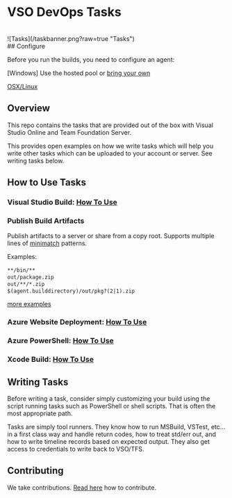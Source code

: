 # VSO DevOps Tasks
<br/>
![Tasks](/taskbanner.png?raw=true "Tasks")
<br/>
## Configure

Before you run the builds, you need to configure an agent:

[Windows] Use the hosted pool or [bring your own](https://youtu.be/ZzrDPmTOEEk)

[OSX/Linux](https://github.com/Microsoft/vso-agent)

## Overview
This repo contains the tasks that are provided out of the box with Visual Studio Online and Team Foundation Server.

This provides open examples on how we write tasks which will help you write other tasks which can be uploaded to your account or server.  See writing tasks below.

## How to Use Tasks

### Visual Studio Build: [How To Use](https://msdn.microsoft.com/Library/vs/alm/Build/vs/define-build)

### Publish Build Artifacts

Publish artifacts to a server or share from a copy root.  Supports multiple lines of [minimatch](https://github.com/isaacs/minimatch) patterns.

Examples:
```
**/bin/**
out/package.zip
out/**/*.zip
$(agent.builddirectory)/out/pkg?(2|1).zip
```
[more examples](https://realguess.net/tags/minimatch/)

### Azure Website Deployment: [How To Use](https://msdn.microsoft.com/en-us/Library/vs/alm/Build/azure/index)
### Azure PowerShell: [How To Use](https://msdn.microsoft.com/en-us/Library/vs/alm/Build/azure/index)
### Xcode Build: [How To Use](http://youtu.be/OxmBuqtgHuM)

## Writing Tasks

Before writing a task, consider simply customizing your build using the script running tasks such as PowerShell or shell scripts.  That is often the most appropriate path.

Tasks are simply tool runners.  They know how to run MSBuild, VSTest, etc... in a first class way and handle return codes, how to treat std/err out, and how to write timeline records based on expected output.  They also get access to credentials to write back to VSO/TFS. 


## Contributing
We take contributions.  [Read here](docs/contribute.md) how to contribute.
